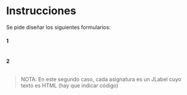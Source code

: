 # Instrucciones

Se pide diseñar los siguientes formularios: 

#### 1

<img title="" src="./imagetools0(4).jpg" alt="" data-align="center" style="zoom:67%;">

#### 2

<img title="" src="./imagetools0(4).jpg" alt="" data-align="center" style="zoom:67%;">

> NOTA: En este segundo caso, cada asignatura es un JLabel cuyo texto es HTML (hay que indicar <html>código</html>)
